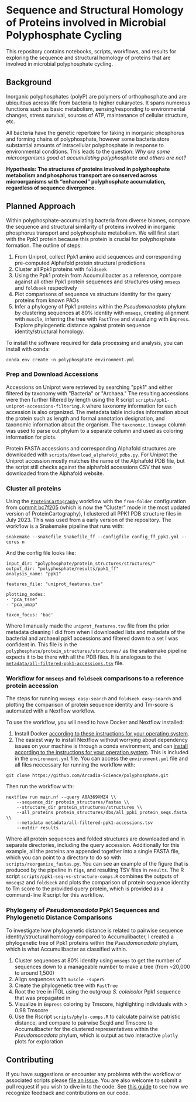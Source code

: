 # Sequence and Structural Homology of Proteins involved in Microbial Polyphosphate Cycling
This repository contains notebooks, scripts, workflows, and results for exploring the sequence and structural homology of proteins that are involved in microbial polyphosphate cycling.

## Background
Inorganic polyphosphates (polyP) are polymers of orthophosphate and are ubiquitous across life from bacteria to higher eukaryotes. It spans numerous functions such as basic metabolism, sensing/responding to environmental changes, stress survival, sources of ATP, maintenance of cellular structure, etc.

All bacteria have the genetic repertoire for taking in inorganic phosphorus and forming chains of polyphosphate, however some bacteria store substantial amounts of intracellular polyphosphate in response to environmental conditions. This leads to the question: _Why are some microorganisms good at accumulating polyphosphate and others are not?_

**Hypothesis: The structures of proteins involved in polyphosphate metabolism and phosphorus transport are conserved across microorganisms with “enhanced” polyphosphate accumulation, regardless of sequence divergence.**

## Planned Approach
Within polyphosphate-accumulating bacteria from diverse biomes, compare the sequence and structural similarity of proteins involved in inorganic phosphorus transport and polyphosphate metabolism. We will first start with the Ppk1 protein because this protein is crucial for polyphosphate formation. The outline of steps:

1. From Uniprot, collect Ppk1 amino acid sequences and corresponding pre-computed Alphafold protein structural predictions
2. Cluster all Ppk1 proteins with `foldseek`
3. Using the Ppk1 protein from Accumulibacter as a reference, compare against all other Ppk1 protein sequences and structures using `mmseqs` and `foldseek` respectively
4. Plot comparisons of sequence vs structure identity for the query proteins from known PAOs
5. Infer a phylogeny of Ppk1 proteins within the _Pseudomonadota_ phylum by clustering sequences at 80% identity with `mmseqs`, creating alignment with `muscle`, inferring the tree with `FastTree` and visualizing with `Empress`. Explore phylogenetic distance against protein sequence identity/structural homology.

To install the software required for data processing and analysis, you can install with conda:
```
conda env create -n polyphosphate environment.yml
```
### Prep and Download Accessions
Accessions on Uniprot were retrieved by searching "ppk1" and either filtered by taxonomy with "Bacteria" or "Archaea." The resulting accessions were then further filtered by length using the R script `scripts/ppk1-uniprot-accessions-filtering.R` where taxonomy information for each accession is also organized. The metadata table includes information about the protein such as length and formal annotation designation, and taxonomic information about the organism. The `taxonomic.lineage` column was used to parse out phylum to a separate column and used as coloring information for plots.

Protein FASTA accessions and corresponding Alphafold structures are downloaded with `scripts/download_alphafold_pdbs.py`. For Uniprot the Uniprot accession mostly matches the name of the Alphafold PDB file, but the script still checks against the alphafold accessions CSV that was downloaded from the Alphafold website.

### Cluster all proteins
Using the [`ProteinCartography`](https://github.com/Arcadia-Science/ProteinCartography) workflow with the `from-folder` configuration from [commit bc7f205](https://github.com/Arcadia-Science/ProteinCartography/commit/bc7f2059eae4cbebe9edce6364c5650c1873f51e) (which is now the "Cluster" mode in the most updated version of ProteinCartography), I clustered all PPK1 PDB structure files in July 2023. This was used from a early version of the repository. The workflow is a Snakemake pipeline that runs with:

```
snakemake --snakefile Snakefile_ff --configfile config_ff_ppk1.yml --cores n
```

And the config file looks like:

```
input_dir: "polyphosphate/protein_structures/structures/"
output_dir: "polyphosphate/results/ppk1_ff"
analysis_name: "ppk1"

features_file: "uniprot_features.tsv"

plotting_modes:
- "pca_tsne"
- "pca_umap"

taxon_focus: 'bac'
```

Where I manually made the `uniprot_features.tsv` file from the prior metadata cleaning I did from when I downloaded lists and metadata of the bacterial and archaeal ppk1 accessions and filtered down to a set I was confident in. This file is in the `polyphosphate/protein_structures/structures/` as the snakemake pipeline expects it to be there with all the PDB files. It is analogous to the [`metadata/all-filtered-ppk1-accessions.tsv`]("metadata/all-filtered-ppk1-accessions.tsv") file.

### Workflow for `mmseqs` and `foldseek` comparisons to a reference protein accession
The steps for running `mmseqs easy-search` and `foldseek easy-search` and plotting the comparison of protein sequence identity and Tm-score is automated with a Nextflow workflow.

To use the workflow, you will need to have Docker and Nextflow installed:
1. Install Docker [according to these instructions for your operating system](https://docs.docker.com/engine/install/).
2. The easiest way to install Nextflow without worrying about dependency issues on your machine is through a conda environment, and can [install according to the instructions for your operation system](https://docs.conda.io/en/latest/miniconda.html). This is included in the `environment.yml` file. You can access the `environment.yml` file and all files neccessary for running the workflow with:

```
git clone https://github.com/Arcadia-Science/polyphosphate.git
```

Then run the workflow with:

```
nextflow run main.nf --query A0A369XMZ4 \\
    --sequence_dir protein_structures/fastas \\
    --structure_dir protein_structures/structures \\
    --all_proteins protein_structures/dbs/all_ppk1_protein_seqs.fasta \\
    --metadata metadata/all-filtered-ppk1-accessions.tsv
    --outdir results
```

Where all protein sequences and folded structures are downloaded and in separate directories, including the query accession. Additionally for this example, all the proteins are appended together into a single FASTA file, which you can point to a directory to do so with `scripts/reorganize_fastas.py`. You can see an example of the figure that is produced by the pipeline in `figs`, and resulting TSV files in `results`. The R script `scripts/ppk1-seq-vs-structure-comps.R` combines the outputs of `mmseqs2` and `foldseek` and plots the comparison of protein sequence identity to Tm score to the provided query protein, which is provided as a command-line R script for this workflow.

### Phylogeny of _Pseudomonadota_ Ppk1 Sequences and Phylogenetic Distance Comparisons
To investigate how phylogenetic distance is related to pairwise sequence identity/structural homology compared to Accumulibacter, I created a phylogenetic tree of Ppk1 proteins within the _Pseudomonadota_ phylum, which is what Accumulibacter as classified within.

1. Cluster sequences at 80% identity using `mmseqs` to get the number of sequences down to a manageable number to make a tree (from ~20,000 to around 1,500)
2. Align sequences with `muscle -super5`
3. Create the phylogenetic tree with `FastTree`
4. Root the tree in iTOL using the outgroup _S. coleicolor_ Ppk1 sequence that was propagated in
5. Visualize in `Empress` coloring by Tmscore, highlighting individuals with > 0.98 Tmscore
6. Use the Rscript `scripts/phylo-comps.R` to calculate pairwise patristic distance, and compare to pairwise Seqid and Tmscore to Accumulibacter for the clustered representatives within the _Pseudomonadota_ phylum, which is output as two interactive `plotly` plots for exploration

## Contributing
If you have suggestions or encounter any problems with the workflow or associated scripts please [file an issue](https://github.com/Arcadia-Science/polyphosphate/issues). You are also welcome to submit a pull request if you wish to dive in to the code. See [this guide](https://github.com/Arcadia-Science/arcadia-software-handbook/blob/main/guides-and-standards/guide-credit-for-contributions.md) to see how we recognize feedback and contributions on our code.
